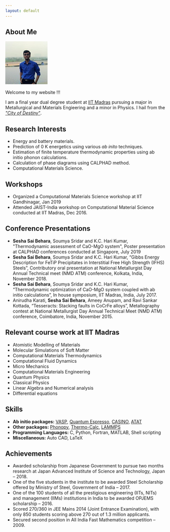 ```yaml
---
layout: default
---
```


## About Me

<img class="profile-picture" src="me.jpg">

Welcome to my website !!!

I am a final year dual degree student at [IIT Madras](https://www.iitm.ac.in/) pursuing a major in Metallurgical and Materials Engieering and a minor in Physics. I hail from the [*"City of Destiny"*](https://en.wikipedia.org/wiki/Visakhapatnam).

## Research Interests

* Energy and battery materials.
* Prediction of 0 K energetics using various *ab inito* techniques.
* Estimation of finite temperature thermodynamic properties using ab initio phonon calculations.
* Calculation of phase diagrams using CALPHAD method.
* Computational Materials Science.

## Workshops
* Organized a Computational Materials Science workshop at IIT Gandhinagar, Jan 2019
* Attended JAIST-India workshop on Computational Material Science conducted at IIT Madras, Dec 2016.

## Conference Presentations
* **Sesha Sai Behara**, Soumya Sridar and K.C. Hari Kumar, "Thermodynamic assessment of CaO-MgO system", Poster presentation at CALPHAD conferences conducted at Singapore, July 2019
* **Sesha Sai Behara**, Soumya Sridar and K.C. Hari Kumar, “Gibbs Energy Description for FeTiP Precipitates in Interstitial Free High Strength (IFHS) Steels”, Contributory oral presentation at National Metallurgist Day Annual Technical meet (NMD ATM) conference, Kolkata, India, November 2018.
* **Sesha Sai Behara**, Soumya Sridar and K.C. Hari Kumar, “Thermodynamic optimization of CaO-MgO system coupled with ab initio calculations”, In house symposium, IIT Madras, India, July 2017.
* Anirudha Karati, **Sesha Sai Behara**, Ameey Anupam, and Ravi Sankar Kottada, “Tesseracts: Stacking faults in CoCrFe alloys”, Metallography contest at National Metallurgist Day Annual Technical Meet (NMD ATM) conference, Coimbatore, India, November 2015.

## Relevant course work at IIT Madras
* Atomistic Modelling of Materials
* Molecular Simulations of Soft Matter
* Computational Materials Thermodynamics
* Computational Fluid Dynamics
* Micro Mechanics
* Computational Materials Engineering
* Quantum Physics
* Classical Physics
* Linear Algebra and Numerical analysis
* Differential equations

## Skills

* **Ab initio packages:** [VASP](https://www.vasp.at/), [Quantum Espresso](https://www.quantum-espresso.org/), [CASINO](https://vallico.net/casinoqmc/), [ATAT](https://www.brown.edu/Departments/Engineering/Labs/avdw/atat/)
* **Other packages:** [Phonopy](https://atztogo.github.io/phonopy/), [Thermo-Calc](https://www.thermocalc.com/), [LAMMPS](https://lammps.sandia.gov/)
* **Programming Languages:** C, Python, Fortran, MATLAB, Shell scripting
* **Miscellaneous:** Auto CAD, LaTeX


## Achievements

* Awarded scholarship from Japanese Government to pursue two months research at Japan Advanced Institute of Science and Technology, Japan – 2018.
* One of the five students in the institute to be awarded Steel Scholarship offered by Ministry of Steel, Government of India – 2017.
* One of the 100 students of all the prestigious engineering (IITs, NITs) and management (IIMs) institutions in India to be awarded OPJEMS scholarship – 2016.
* Scored 270/360 in JEE Mains 2014 (Joint Entrance Examination), with only 850 students scoring above 270 out of 1.3 million applicants.
* Secured second position in All India Fast Mathematics competition – 2009.
